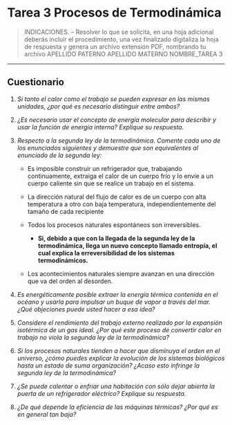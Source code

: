 # Tarea 3 Procesos de Termodinámica 

>INDICACIONES. – Resolver lo que se solicita, en una hoja adicional deberás incluir el procedimiento, una
vez finalizado digitaliza la hoja de respuesta y genera un archivo extensión PDF, nombrando tu archivo
APELLIDO PATERNO APELLIDO MATERNO NOMBRE_TAREA 3

---
## Cuestionario 

1. *Si tanto el calor como el trabajo se pueden expresar en las mismas unidades, ¿por qué es necesario distinguir entre ambos?*

2.  *¿Es necesario usar el concepto de energía molecular para describir y usar la función de energía interna?
Explique su respuesta.*

3. *Respecto a la segunda ley de la termodinámica. Comente cada uno de los enunciados siguientes y
demuestre que son equivalentes al enunciado de la segunda ley:*

    - Es imposible construir un refrigerador que, trabajando continuamente, extraiga el calor de un
    cuerpo frío y lo envíe a un cuerpo caliente sin que se realice un trabajo en el sistema.

    - La dirección natural del flujo de calor es de un cuerpo con alta temperatura a otro con baja
    temperatura, independientemente del tamaño de cada recipiente
    - Todos los procesos naturales espontáneos son irreversibles.
        - **Si, debido a que con la llegada de la       segunda ley de la termodinámica, llega un nuevo concepto llamado entropía, el cual explica la erreversibilidad de los sistemas termodinámicos.** 

    - Los acontecimientos naturales siempre avanzan en una dirección que va del orden al desorden.
4. *Es energéticamente posible extraer la energía térmica contenida en el océano y usarla para impulsar un
buque de vapor a través del mar. ¿Qué objeciones puede usted hacer a esa idea?*

5. *Considere el rendimiento del trabajo externo realizado por la expansión isotérmica de un gas ideal. ¿Por
qué este proceso de convertir calor en trabajo no viola la segunda ley de la termodinámica?*

6. *Si los procesos naturales tienden a hacer que disminuya el orden en el universo, ¿cómo puedes explicar
la evolución de los sistemas biológicos hasta un estado de suma organización? ¿Acaso esto infringe la
segunda ley de la termodinámica?*

7. *¿Se puede calentar o enfriar una habitación con sólo dejar abierta la puerta de un refrigerador eléctrico?
Explique su respuesta.*

8. *¿De qué depende la eficiencia de las máquinas térmicas? ¿Por qué es en general tan baja?*



